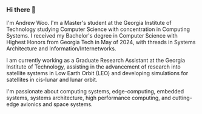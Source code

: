 ### Hi there 👋

I'm Andrew Woo.
I'm a Master's student at the Georgia Institute of Technology studying Computer Science with concentration in Computing Systems. I received my Bachelor's degree in Computer Science with Highest Honors from Georgia Tech in May of 2024, with threads in Systems Architecture and Information/Internetworks.

I am currently working as a Graduate Research Assistant at the Georgia Institute of Technology, assisting in the advancement of research into satellite systems in Low Earth Orbit (LEO) and developing simulations for satellites in cis-lunar and lunar orbit.

I'm passionate about computing systems, edge-computing, embedded systems, systems architecture, high performance computing, and cutting-edge avionics and space systems.


<!--
**wooandrew/wooandrew** is a ✨ _special_ ✨ repository because its `README.md` (this file) appears on your GitHub profile.

Here are some ideas to get you started:

- 🔭 I’m currently working on ...
- 🌱 I’m currently learning ...
- 👯 I’m looking to collaborate on ...
- 🤔 I’m looking for help with ...
- 💬 Ask me about ...
- 📫 How to reach me: ...
- 😄 Pronouns: ...
- ⚡ Fun fact: ...
-->
